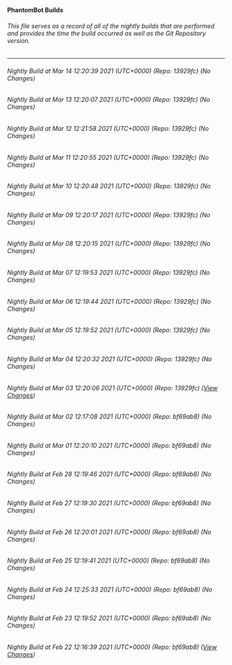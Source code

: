 **PhantomBot Builds**

###### This file serves as a record of all of the nightly builds that are performed and provides the time the build occurred as well as the Git Repository version.
-------------------------------------------------------------------------------------------------------------
###### Nightly Build at Mar 14 12:20:39 2021 (UTC+0000) (Repo: 13929fc) (No Changes)
###### Nightly Build at Mar 13 12:20:07 2021 (UTC+0000) (Repo: 13929fc) (No Changes)
###### Nightly Build at Mar 12 12:21:58 2021 (UTC+0000) (Repo: 13929fc) (No Changes)
###### Nightly Build at Mar 11 12:20:55 2021 (UTC+0000) (Repo: 13929fc) (No Changes)
###### Nightly Build at Mar 10 12:20:48 2021 (UTC+0000) (Repo: 13929fc) (No Changes)
###### Nightly Build at Mar 09 12:20:17 2021 (UTC+0000) (Repo: 13929fc) (No Changes)
###### Nightly Build at Mar 08 12:20:15 2021 (UTC+0000) (Repo: 13929fc) (No Changes)
###### Nightly Build at Mar 07 12:19:53 2021 (UTC+0000) (Repo: 13929fc) (No Changes)
###### Nightly Build at Mar 06 12:19:44 2021 (UTC+0000) (Repo: 13929fc) (No Changes)
###### Nightly Build at Mar 05 12:19:52 2021 (UTC+0000) (Repo: 13929fc) (No Changes)
###### Nightly Build at Mar 04 12:20:32 2021 (UTC+0000) (Repo: 13929fc) (No Changes)
###### Nightly Build at Mar 03 12:20:06 2021 (UTC+0000) (Repo: 13929fc) ([View Changes](https://github.com/PhantomBot/PhantomBot/compare/bf69ab8...13929fc))
###### Nightly Build at Mar 02 12:17:08 2021 (UTC+0000) (Repo: bf69ab8) (No Changes)
###### Nightly Build at Mar 01 12:20:10 2021 (UTC+0000) (Repo: bf69ab8) (No Changes)
###### Nightly Build at Feb 28 12:19:46 2021 (UTC+0000) (Repo: bf69ab8) (No Changes)
###### Nightly Build at Feb 27 12:19:30 2021 (UTC+0000) (Repo: bf69ab8) (No Changes)
###### Nightly Build at Feb 26 12:20:01 2021 (UTC+0000) (Repo: bf69ab8) (No Changes)
###### Nightly Build at Feb 25 12:19:41 2021 (UTC+0000) (Repo: bf69ab8) (No Changes)
###### Nightly Build at Feb 24 12:25:33 2021 (UTC+0000) (Repo: bf69ab8) (No Changes)
###### Nightly Build at Feb 23 12:19:52 2021 (UTC+0000) (Repo: bf69ab8) (No Changes)
###### Nightly Build at Feb 22 12:16:39 2021 (UTC+0000) (Repo: bf69ab8) ([View Changes](https://github.com/PhantomBot/PhantomBot/compare/670d35a...bf69ab8))
